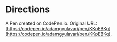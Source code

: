 # Directions

A Pen created on CodePen.io. Original URL: [https://codepen.io/adamgyulavari/pen/KKpEBKq](https://codepen.io/adamgyulavari/pen/KKpEBKq).


